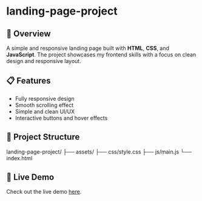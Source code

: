 # landing-page-project
## 🚀 Overview
A simple and responsive landing page built with **HTML**, **CSS**, and **JavaScript**. The project showcases my frontend skills with a focus on clean design and responsive layout.

## 📋 Features
- Fully responsive design
- Smooth scrolling effect
- Simple and clean UI/UX
- Interactive buttons and hover effects

## 📁 Project Structure
landing-page-project/ ├── assets/ ├── css/style.css ├── js/main.js └── index.html
## 🚀 Live Demo
Check out the live demo [here](https://francescotrov.github.io/landing-page-project/).